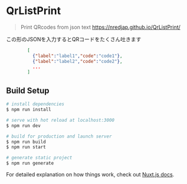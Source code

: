 # QrListPrint

> Print QRcodes from json text
> https://nredjap.github.io/QrListPrint/

この形のJSONを入力するとQRコードをたくさん吐きます
```json
        [
          {"label":"label1","code":"code1"},
          {"label":"label2","code":"code2"},
          ...
        ]

```

## Build Setup

``` bash
# install dependencies
$ npm run install

# serve with hot reload at localhost:3000
$ npm run dev

# build for production and launch server
$ npm run build
$ npm run start

# generate static project
$ npm run generate
```

For detailed explanation on how things work, check out [Nuxt.js docs](https://nuxtjs.org).
